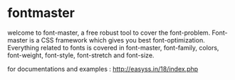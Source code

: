 # fontmaster
 welcome to font-master, a free robust tool to cover the font-problem. Font-master is a CSS framework which gives you best font-optimization. Everything related to fonts is covered in font-master, font-family, colors, font-weight, font-style, font-stretch and font-size. 
 
 
 for documentations and examples : http://easyss.in/18/index.php

